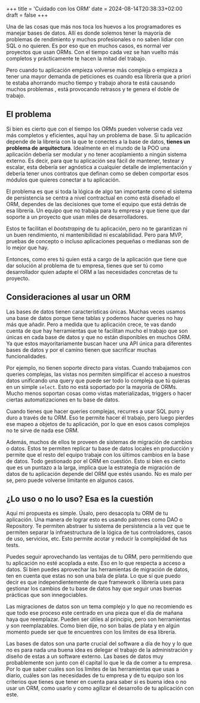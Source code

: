 +++
title = 'Cuidado con los ORM'
date = 2024-08-14T20:38:33+02:00
draft = false
+++

Una de las cosas que más nos toca los huevos a los programadores es manejar bases de datos. Allí es donde solemos tener
la mayoría de problemas de rendimiento y muchos profesionales o no saben lidiar con SQL o no quieren. Es por eso que en
muchos casos, es normal ver proyectos que usan ORMs. Con el tiempo cada vez se han vuelto más completos y prácticamente
te hacen la mitad del trabajo.

Pero cuando tu aplicación empieza volverse más compleja o empieza a tener una mayor demanda de peticiones
es cuando esa librería que a priori te estaba ahorrando mucho tiempo y trabajo ahora te está causando muchos problemas
, está provocando retrasos y te genera el doble de trabajo.


## El problema
Si bien es cierto que con el tiempo los ORMs pueden volverse cada vez más completos y eficientes, aquí hay un problema de base.
Si tu aplicación depende de la librería con la que te conectes a la base de datos, **tienes un problema de arquitectura**.
Idealmente en el mundo de la POO una aplicación debería ser modular y no tener acoplamiento a ningún sistema externo.
Es decir, para que tu aplicación sea fácil de mantener, testear y escalar, esta debería ser agnóstica
a cualquier detalle de implementación y debería tener unos contratos que definan como se deben comportar esos módulos
que quieres conectar a tu aplicación.

El problema es que si toda la lógica de algo tan importante como el sistema de persistencia se centra a nivel contractual en como está diseñado
el ORM, dependes de las decisiones que tome el equipo que está detrás de esa librería. Un equipo que no trabaja para tu empresa
y que tiene que dar soporte a un proyecto que usan miles de desarrolladores.

Estos te facilitan el *bootstraping* de tu aplicación, pero no te garantizan ni un buen rendimiento, ni mantenibilidad ni
escalabilidad. Pero para MVP, pruebas de concepto o incluso aplicaciones pequeñas o medianas son de lo mejor que hay.

Entonces, como eres tú quien está a cargo de la aplicación que tiene que dar solución al problema de tu empresa, tienes
que ser tú como desarrollador quien adapte el ORM a las necesidades concretas de tu proyecto.

## Consideraciones al usar un ORM
Las bases de datos tienen características únicas. Muchas veces usamos una base de datos porque tiene tablas y podemos hacer queries
no hay más que añadir. Pero a medida que tu aplicación crece, te vas dando cuenta de que hay herramientas que te facilitan
mucho el trabajo que son únicas en cada base de datos y que no están disponibles en muchos ORM. Ya que estos mayoritariamente
buscan hacer una API única para diferentes bases de datos y por el camino tienen que sacrificar muchas funcionalidades.

Por ejemplo, no tienen soporte directo para vistas. Cuando trabajamos con queries complejas, las vistas nos permiten simplificar
el acceso a nuestros datos unificando una query que puede ser todo lo compleja que tú quieras en un simple `select`. Esto
no está soportado por la mayoría de ORMs. Mucho menos soportan cosas como vistas materializadas, triggers o hacer ciertas
automatizaciones en tu base de datos.

Cuando tienes que hacer queries complejas, recurres a usar SQL puro y duro a través de tu ORM. Eso te permite hacer él
trabajo, pero luego pierdes ese mapeo a objetos de tu aplicación, por lo que en esos casos complejos no te sirve de nada ese ORM.

Además, muchos de ellos te proveen de sistemas de migración de cambios o datos. Estos te permiten replicar tu base de
datos locales en producción y permite que el resto del equipo trabaje con los últimos cambios en la base de datos. Todo
gestionado por el ORM en cuestión. Esto si bien es cierto que es un puntazo a la larga, implica que la estrategia de
migración de datos de tu aplicación depende del ORM que estés usando. No es malo per se, pero puede volverse limitante en
algunos casos.

## ¿Lo uso o no lo uso? Esa es la cuestión
Aquí mi propuesta es simple. Úsalo, pero desacopla tu ORM de tu aplicación. Una manera de lograr esto es usando patrones
como DAO o Repository. Te permiten abstraer tu sistema de persistencia a la vez que te permiten separar la infraestructura
de la lógica de tus controladores, casos de uso, servicios, etc. Esto permite acotar y reducir la complejidad de tus tests.

Puedes seguir aprovechando las ventajas de tu ORM, pero permitiendo que tu aplicación no esté acoplada a este. Eso en
lo que respecta a acceso a datos. Si bien puedes aprovechar las herramientas de migración de datos, ten en cuenta que
estas no son una bala de plata. Lo que sí que puedo decir es que independientemente de que framework o librería uses para
gestionar los cambios de tu base de datos hay que seguir unas buenas prácticas que son innegociables.

Las migraciones de datos son un tema complejo y lo que no recomiendo es que todo ese proceso este centrado en una pieza
que el día de mañana haya que reemplazar. Pueden ser útiles al principio, pero son herramientas y son reemplazables.
Como bien dije, no son balas de plata y en algún momento puede ser que te encuentres con los límites de esa librería.

Las bases de datos son una parte crucial del software a día de hoy y lo que no es para nada una buena idea es delegar
el trabajo de la administración y diseño de estas a un software externo. Las bases de datos muy probablemente son junto con él
capital lo que le da de comer a tu empresa. Por lo que saber cuáles son los límites de las herramientas que usas a diario,
cuáles son las necesidades de tu empresa y de tu equipo son los criterios que tienes que tener en cuenta para saber si
es buena idea o no usar un ORM, como usarlo y como agilizar el desarrollo de tu aplicación con este.
